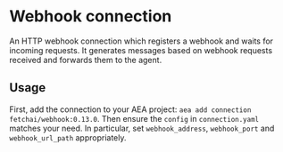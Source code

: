 # Webhook connection

An HTTP webhook connection which registers a webhook and waits for incoming requests. It generates messages based on webhook requests received and forwards them to the agent.

## Usage

First, add the connection to your AEA project: `aea add connection fetchai/webhook:0.13.0`. Then ensure the `config` in `connection.yaml` matches your need. In particular, set `webhook_address`, `webhook_port` and `webhook_url_path` appropriately.
